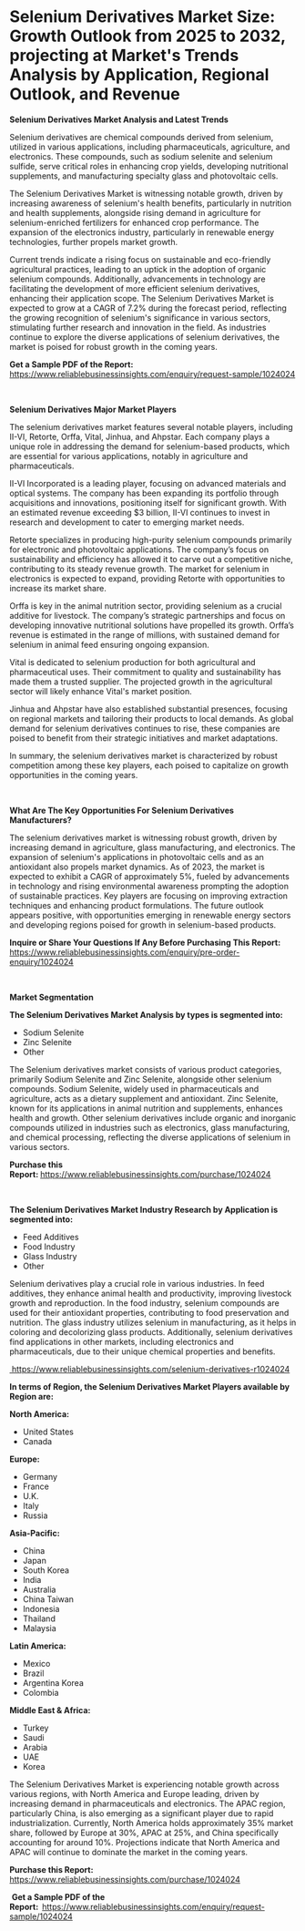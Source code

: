 <p><h1>Selenium Derivatives Market Size: Growth Outlook from 2025 to 2032, projecting at Market's Trends Analysis by Application, Regional Outlook, and Revenue</h1></p><p><strong>Selenium Derivatives Market Analysis and Latest Trends</strong></p>
<p><p>Selenium derivatives are chemical compounds derived from selenium, utilized in various applications, including pharmaceuticals, agriculture, and electronics. These compounds, such as sodium selenite and selenium sulfide, serve critical roles in enhancing crop yields, developing nutritional supplements, and manufacturing specialty glass and photovoltaic cells.</p><p>The Selenium Derivatives Market is witnessing notable growth, driven by increasing awareness of selenium's health benefits, particularly in nutrition and health supplements, alongside rising demand in agriculture for selenium-enriched fertilizers for enhanced crop performance. The expansion of the electronics industry, particularly in renewable energy technologies, further propels market growth.</p><p>Current trends indicate a rising focus on sustainable and eco-friendly agricultural practices, leading to an uptick in the adoption of organic selenium compounds. Additionally, advancements in technology are facilitating the development of more efficient selenium derivatives, enhancing their application scope. The Selenium Derivatives Market is expected to grow at a CAGR of 7.2% during the forecast period, reflecting the growing recognition of selenium's significance in various sectors, stimulating further research and innovation in the field. As industries continue to explore the diverse applications of selenium derivatives, the market is poised for robust growth in the coming years.</p></p>
<p><strong>Get a Sample PDF of the Report:&nbsp;</strong> <a href="https://www.reliablebusinessinsights.com/enquiry/request-sample/1024024?utm_campaign=950&utm_medium=2&utm_source=Github&utm_content=ia&utm_term=18042025&utm_id=selenium-derivatives">https://www.reliablebusinessinsights.com/enquiry/request-sample/1024024</a></p>
<p>&nbsp;</p>
<p><strong>Selenium Derivatives Major Market Players</strong></p>
<p><p>The selenium derivatives market features several notable players, including II-VI, Retorte, Orffa, Vital, Jinhua, and Ahpstar. Each company plays a unique role in addressing the demand for selenium-based products, which are essential for various applications, notably in agriculture and pharmaceuticals.</p><p>II-VI Incorporated is a leading player, focusing on advanced materials and optical systems. The company has been expanding its portfolio through acquisitions and innovations, positioning itself for significant growth. With an estimated revenue exceeding $3 billion, II-VI continues to invest in research and development to cater to emerging market needs.</p><p>Retorte specializes in producing high-purity selenium compounds primarily for electronic and photovoltaic applications. The company’s focus on sustainability and efficiency has allowed it to carve out a competitive niche, contributing to its steady revenue growth. The market for selenium in electronics is expected to expand, providing Retorte with opportunities to increase its market share.</p><p>Orffa is key in the animal nutrition sector, providing selenium as a crucial additive for livestock. The company’s strategic partnerships and focus on developing innovative nutritional solutions have propelled its growth. Orffa’s revenue is estimated in the range of millions, with sustained demand for selenium in animal feed ensuring ongoing expansion.</p><p>Vital is dedicated to selenium production for both agricultural and pharmaceutical uses. Their commitment to quality and sustainability has made them a trusted supplier. The projected growth in the agricultural sector will likely enhance Vital's market position.</p><p>Jinhua and Ahpstar have also established substantial presences, focusing on regional markets and tailoring their products to local demands. As global demand for selenium derivatives continues to rise, these companies are poised to benefit from their strategic initiatives and market adaptations. </p><p>In summary, the selenium derivatives market is characterized by robust competition among these key players, each poised to capitalize on growth opportunities in the coming years.</p></p>
<p>&nbsp;</p>
<p><strong>What Are The Key Opportunities For Selenium Derivatives Manufacturers?</strong></p>
<p><p>The selenium derivatives market is witnessing robust growth, driven by increasing demand in agriculture, glass manufacturing, and electronics. The expansion of selenium's applications in photovoltaic cells and as an antioxidant also propels market dynamics. As of 2023, the market is expected to exhibit a CAGR of approximately 5%, fueled by advancements in technology and rising environmental awareness prompting the adoption of sustainable practices. Key players are focusing on improving extraction techniques and enhancing product formulations. The future outlook appears positive, with opportunities emerging in renewable energy sectors and developing regions poised for growth in selenium-based products.</p></p>
<p><strong>Inquire or Share Your Questions If Any Before Purchasing This Report:</strong> <a href="https://www.reliablebusinessinsights.com/enquiry/pre-order-enquiry/1024024?utm_campaign=950&utm_medium=2&utm_source=Github&utm_content=ia&utm_term=18042025&utm_id=selenium-derivatives">https://www.reliablebusinessinsights.com/enquiry/pre-order-enquiry/1024024</a></p>
<p>&nbsp;</p>
<p><strong>Market Segmentation</strong></p>
<p><strong>The Selenium Derivatives Market Analysis by types is segmented into:</strong></p>
<p><ul><li>Sodium Selenite</li><li>Zinc Selenite</li><li>Other</li></ul></p>
<p><p>The Selenium derivatives market consists of various product categories, primarily Sodium Selenite and Zinc Selenite, alongside other selenium compounds. Sodium Selenite, widely used in pharmaceuticals and agriculture, acts as a dietary supplement and antioxidant. Zinc Selenite, known for its applications in animal nutrition and supplements, enhances health and growth. Other selenium derivatives include organic and inorganic compounds utilized in industries such as electronics, glass manufacturing, and chemical processing, reflecting the diverse applications of selenium in various sectors.</p></p>
<p><strong>Purchase this Report:&nbsp;</strong><a href="https://www.reliablebusinessinsights.com/purchase/1024024?utm_campaign=950&utm_medium=2&utm_source=Github&utm_content=ia&utm_term=18042025&utm_id=selenium-derivatives">https://www.reliablebusinessinsights.com/purchase/1024024</a></p>
<p>&nbsp;</p>
<p><strong>The Selenium Derivatives Market Industry Research by Application is segmented into:</strong></p>
<p><ul><li>Feed Additives</li><li>Food Industry</li><li>Glass Industry</li><li>Other</li></ul></p>
<p><p>Selenium derivatives play a crucial role in various industries. In feed additives, they enhance animal health and productivity, improving livestock growth and reproduction. In the food industry, selenium compounds are used for their antioxidant properties, contributing to food preservation and nutrition. The glass industry utilizes selenium in manufacturing, as it helps in coloring and decolorizing glass products. Additionally, selenium derivatives find applications in other markets, including electronics and pharmaceuticals, due to their unique chemical properties and benefits.</p></p>
<p><a href="https://www.reliablebusinessinsights.com/selenium-derivatives-r1024024?utm_campaign=950&utm_medium=2&utm_source=Github&utm_content=ia&utm_term=18042025&utm_id=selenium-derivatives">&nbsp;https://www.reliablebusinessinsights.com/selenium-derivatives-r1024024</a></p>
<p><strong>In terms of Region, the Selenium Derivatives Market Players available by Region are:</strong></p>
<p>
    <p> <strong> North America: </strong>
        <ul>
            <li>United States</li>
            <li>Canada</li>
        </ul>
        </p> 
    <p> <strong> Europe: </strong>
        <ul>
            <li>Germany</li>
            <li>France</li>
            <li>U.K.</li>
            <li>Italy</li>
            <li>Russia</li>
        </ul>
        </p> 
    <p> <strong> Asia-Pacific: </strong>
        <ul>
            <li>China</li>
            <li>Japan</li>
            <li>South Korea</li>
            <li>India</li>
            <li>Australia</li>
            <li>China Taiwan</li>
            <li>Indonesia</li>
            <li>Thailand</li>
            <li>Malaysia</li>
        </ul>
        </p> 
    <p> <strong> Latin America: </strong>
        <ul>
            <li>Mexico</li>
            <li>Brazil</li>
            <li>Argentina Korea</li>
            <li>Colombia</li>
        </ul>
        </p> 
    <p> <strong> Middle East & Africa: </strong>
        <ul>
            <li>Turkey</li>
            <li>Saudi</li>
            <li>Arabia</li>
            <li>UAE</li>
            <li>Korea</li>
        </ul>
    </p>
    </p>
<p><p>The Selenium Derivatives Market is experiencing notable growth across various regions, with North America and Europe leading, driven by increasing demand in pharmaceuticals and electronics. The APAC region, particularly China, is also emerging as a significant player due to rapid industrialization. Currently, North America holds approximately 35% market share, followed by Europe at 30%, APAC at 25%, and China specifically accounting for around 10%. Projections indicate that North America and APAC will continue to dominate the market in the coming years.</p></p>
<p><strong>Purchase this Report: </strong><a href="https://www.reliablebusinessinsights.com/purchase/1024024?utm_campaign=950&utm_medium=2&utm_source=Github&utm_content=ia&utm_term=18042025&utm_id=selenium-derivatives">https://www.reliablebusinessinsights.com/purchase/1024024</a></p>
<p>&nbsp;<strong>Get a Sample PDF of the Report:&nbsp;&nbsp;</strong><a href="https://www.reliablebusinessinsights.com/enquiry/request-sample/1024024?utm_campaign=950&utm_medium=2&utm_source=Github&utm_content=ia&utm_term=18042025&utm_id=selenium-derivatives">https://www.reliablebusinessinsights.com/enquiry/request-sample/1024024</a></p>
<p><strong></strong></p>
<p><p></p><p></p><p></p></p>